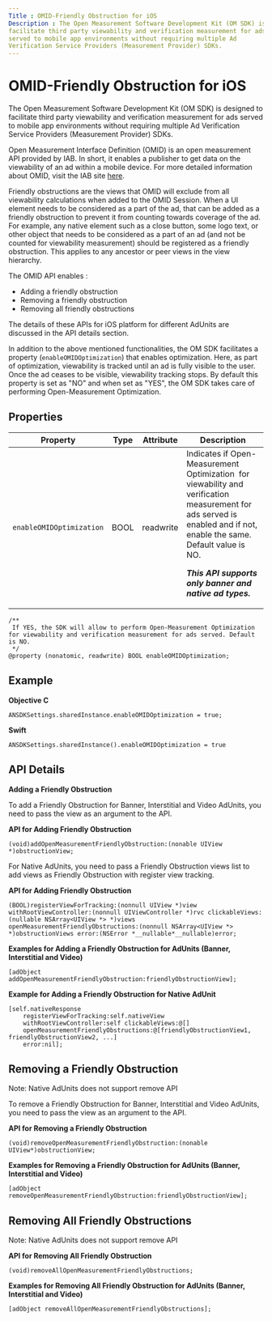 ```yaml
---
Title : OMID-Friendly Obstruction for iOS
Description : The Open Measurement Software Development Kit (OM SDK) is designed to
facilitate third party viewability and verification measurement for ads
served to mobile app environments without requiring multiple Ad
Verification Service Providers (Measurement Provider) SDKs.
---
```



# OMID-Friendly Obstruction for iOS



The Open Measurement Software Development Kit (OM SDK) is designed to
facilitate third party viewability and verification measurement for ads
served to mobile app environments without requiring multiple Ad
Verification Service Providers (Measurement Provider) SDKs.

Open Measurement Interface Definition (OMID) is an open measurement API
provided by IAB. In short, it enables a publisher to get data on the
viewability of an ad within a mobile device. For more detailed
information about OMID, visit the IAB site
<a href="https://iabtechlab.com/standards/open-measurement-sdk/"
class="xref" target="_blank">here</a>. 

Friendly obstructions are the views that OMID will exclude from all
viewability calculations when added to the OMID Session. When a UI
element needs to be considered as a part of the ad, that can be added as
a friendly obstruction to prevent it from counting towards coverage of
the ad. For example, any native element such as a close button, some
logo text, or other object that needs to be considered as a part of an
ad (and not be counted for viewability measurement) should be
registered as a friendly obstruction. This applies to any ancestor or
peer views in the view hierarchy.

The OMID API enables :

- Adding a friendly obstruction
- Removing a friendly obstruction
- Removing all friendly obstructions

The details of these APIs for iOS platform for different AdUnits are
discussed in the API details section.

In addition to the above mentioned functionalities, the OM SDK
facilitates a property (`enableOMIDOptimization`) that enables
optimization. Here, as part of optimization, viewability is tracked
until an ad is fully visible to the user. Once the ad ceases to be
visible, viewability tracking stops. By default this property is set as
"NO" and when set as "YES", the OM SDK takes care of performing
Open-Measurement Optimization.



## Properties

<table class="table">
<thead class="thead">
<tr class="header row">
<th id="ID-00002fcb__entry__1"
class="entry colsep-1 rowsep-1">Property</th>
<th id="ID-00002fcb__entry__2" class="entry colsep-1 rowsep-1">Type</th>
<th id="ID-00002fcb__entry__3"
class="entry colsep-1 rowsep-1">Attribute</th>
<th id="ID-00002fcb__entry__4"
class="entry colsep-1 rowsep-1">Description</th>
</tr>
</thead>
<tbody class="tbody">
<tr class="odd row">
<td class="entry colsep-1 rowsep-1"
headers="ID-00002fcb__entry__1"><code
class="ph codeph">enableOMIDOptimization</code></td>
<td class="entry colsep-1 rowsep-1"
headers="ID-00002fcb__entry__2">BOOL</td>
<td class="entry colsep-1 rowsep-1"
headers="ID-00002fcb__entry__3">readwrite</td>
<td class="entry colsep-1 rowsep-1"
headers="ID-00002fcb__entry__4">Indicates if Open-Measurement
Optimization  for viewability and verification measurement for ads
served is enabled and if not, enable the same. Default value is NO.
<p><strong><em>This API supports only banner and native ad
types.</em></strong></p></td>
</tr>
</tbody>
</table>

``` pre
/**
 If YES, the SDK will allow to perform Open-Measurement Optimization  for viewability and verification measurement for ads served. Default is NO.
 */
@property (nonatomic, readwrite) BOOL enableOMIDOptimization;
```





## Example

**Objective C**

``` pre
ANSDKSettings.sharedInstance.enableOMIDOptimization = true;
```

**Swift**

``` pre
ANSDKSettings.sharedInstance().enableOMIDOptimization = true
```





## API Details

**Adding a Friendly Obstruction**

To add a Friendly Obstruction for Banner, Interstitial and Video
AdUnits, you need to pass the view as an argument to the API. 

**API for Adding Friendly Obstruction**

``` pre
(void)addOpenMeasurementFriendlyObstruction:(nonable UIView *)obstructionView;
```

For Native AdUnits, you need to pass a Friendly Obstruction views list
to add views as Friendly Obstruction with register view tracking.

**API for Adding Friendly Obstruction**

``` pre
(BOOL)registerViewForTracking:(nonnull UIView *)view withRootViewController:(nonnull UIViewController *)rvc clickableViews:(nullable NSArray<UIView *> *)views openMeasurementFriendlyObstructions:(nonnull NSArray<UIView *> *)obstructionViews error:(NSError *__nullable*__nullable)error;
```

**Examples for Adding a Friendly Obstruction for AdUnits (Banner,
Interstitial and Video)**

``` pre
[adObject addOpenMeasurementFriendlyObstruction:friendlyObstructionView]; 
```

**Example for Adding a Friendly Obstruction for Native AdUnit**

``` pre
[self.nativeResponse
    registerViewForTracking:self.nativeView
    withRootViewController:self clickableViews:@[]
    openMeasurementFriendlyObstructions:@[friendlyObstructionView1, friendlyObstructionView2, ...]
    error:nil];
```





##  Removing a Friendly Obstruction



Note: Native AdUnits does not support
remove API



To remove a Friendly Obstruction for Banner, Interstitial and Video
AdUnits, you need to pass the view as an argument to the API.   

**API for Removing a Friendly Obstruction**

``` pre
(void)removeOpenMeasurementFriendlyObstruction:(nonable UIView*)obstructionView;
```

**Examples for Removing a Friendly Obstruction for AdUnits (Banner,
Interstitial and Video)**

``` pre
[adObject removeOpenMeasurementFriendlyObstruction:friendlyObstructionView];
```





## Removing All Friendly Obstructions



Note: Native AdUnits does not support
remove API



**API for Removing All Friendly Obstruction**

``` pre
(void)removeAllOpenMeasurementFriendlyObstructions;
```

**Examples for Removing All Friendly Obstruction for AdUnits (Banner,
Interstitial and Video)**

``` pre
[adObject removeAllOpenMeasurementFriendlyObstructions];
```






